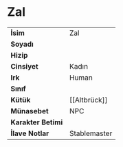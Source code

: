 # Zal   
|  |  |  
|---|---|  
| **İsim** | Zal|  
| **Soyadı** | |  
| **Hizip** | |  
| **Cinsiyet** | Kadın|  
| **Irk** | Human|  
| **Sınıf** | |  
| **Kütük** | [[Altbrück]]|  
| **Münasebet** | NPC|  
| **Karakter Betimi** | |  
| **İlave Notlar** | Stablemaster|  
